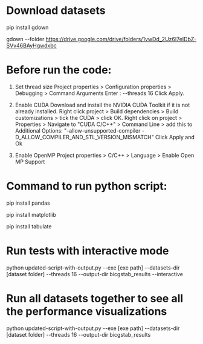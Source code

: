 # Download datasets
pip install gdown

gdown --folder https://drive.google.com/drive/folders/1vwDd_2Uz6I7eIDbZ-SVv46BAyHgwdxbc


# Before run the code:
1. Set thread size
Project properties > Configuration properties > Debugging > Command Arguments 
Enter : --threads 16
Click Apply.

2. Enable CUDA
Download and install the NVIDIA CUDA Toolkit if it is not already installed.
Right click project > Build dependencies > Build customizations > tick the CUDA > click OK.
Right click on project > Properties > Navigate to "CUDA C/C++" > Command Line > add this to Additional Options: "-allow-unsupported-compiler -D_ALLOW_COMPILER_AND_STL_VERSION_MISMATCH"
Click Apply and Ok

3. Enable OpenMP
Project properties > C/C++ > Language > Enable Open MP Support

# Command to run python script:
pip install pandas

pip install matplotlib 

pip install tabulate


# Run tests with interactive mode
python updated-script-with-output.py --exe [exe path] --datasets-dir [dataset folder] --threads 16 --output-dir bicgstab_results --interactive 

# Run all datasets together to see all the performance visualizations
python updated-script-with-output.py --exe [exe path] --datasets-dir [dataset folder] --threads 16 --output-dir bicgstab_results
